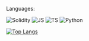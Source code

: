 Languages:


<img alt="Solidity" src="https://img.shields.io/badge/Solidity-%23363636.svg?style=for-the-badge&logo=solidity&logoColor=white"> <img alt="JS" src="https://img.shields.io/badge/JavaScript-323330?style=for-the-badge&logo=javascript&logoColor=F7DF1E"> <img alt="TS" src="https://img.shields.io/badge/TypeScript-007ACC?style=for-the-badge&logo=typescript&logoColor=white">  <img alt="Python" src="https://img.shields.io/badge/Python-14354C?style=for-the-badge&logo=python&logoColor=white">

[![Top Langs](https://github-readme-stats.vercel.app/api/top-langs/?username=Abhishekkochar&layout=compact)](https://github.com/Abhishekkochar)
